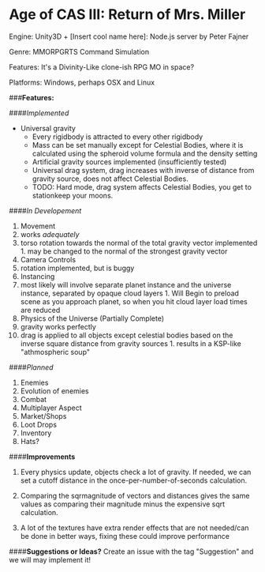 Age of CAS III: Return of Mrs. Miller
====================

Engine: Unity3D + [Insert cool name here]: Node.js server by Peter Fajner 

Genre: MMORPGRTS Command Simulation

Features: It's a Divinity-Like clone-ish RPG MO in space?

Platforms: Windows, perhaps OSX and Linux

###**Features:**

####*Implemented*
- Universal gravity
  - Every rigidbody is attracted to every other rigidbody
  - Mass can be set manually except for Celestial Bodies, where it is calculated using the spheroid volume formula and the density setting
  - Artificial gravity sources implemented (insufficiently tested)
  - Universal drag system, drag increases with inverse of distance from gravity source, does not affect Celestial Bodies.
  - TODO: Hard mode, drag system affects Celestial Bodies, you get to stationkeep your moons.
  
####*In Developement*
1. Movement
  1. works *adequately*
  2. torso rotation towards the normal of the total gravity vector implemented
    1. may be changed to the normal of the strongest gravity vector
2. Camera Controls
  1. rotation implemented, but is buggy
3. Instancing
  1. most likely will involve separate planet instance and the universe instance, separated by opaque cloud layers
    1. Will Begin to preload scene as you approach planet, so when you hit cloud layer load times are reduced
4. Physics of the Universe (Partially Complete)
  1. gravity works perfectly
  2. drag is applied to all objects except celestial bodies based on the inverse square distance from gravity sources
    1. results in a KSP-like "athmospheric soup"

####*Planned*
1. Enemies
2. Evolution of enemies 
3. Combat
4. Multiplayer Aspect
5. Market/Shops
6. Loot Drops
7. Inventory
8. Hats?

####**Improvements**
1. Every physics update, objects check a lot of gravity. If needed, we can set a cutoff distance in the once-per-number-of-seconds calculation. 

2. Comparing the sqrmagnitude of vectors and distances gives the same values as comparing their magnitude minus the expensive sqrt calculation.

3. A lot of the textures have extra render effects that are not needed/can be done in better ways, fixing these could improve performance

####**Suggestions or Ideas?**
Create an issue with the tag "Suggestion" and we will may implement it!
